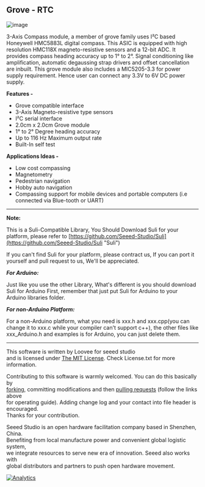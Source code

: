 Grove - RTC
-------------------------------------------------------------
![image](http://www.seeedstudio.com/depot/images/product/axis%20compass.jpg)


3-Axis Compass module, a member of grove family uses I²C based Honeywell HMC5883L digital compass. This ASIC is equipped with high resolution HMC118X magneto-resistive sensors and a 12-bit ADC. It provides compass heading accuracy up to 1° to 2°. Signal conditioning like amplification, automatic degaussing strap drivers and offset cancellation are inbuilt. This grove module also includes a MIC5205-3.3 for power supply requirement. Hence user can connect any 3.3V to 6V DC power supply.
 
**Features -**

* Grove compatible interface
* 3-Axis Magneto-resistive type sensors
* I²C serial interface
* 2.0cm x 2.0cm Grove module
* 1° to 2° Degree heading accuracy
* Up to 116 Hz Maximum output rate
* Built-In self test

**Applications Ideas -**

* Low cost compassing
* Magnetometry
* Pedestrian navigation
* Hobby auto navigation
* Compassing support for mobile devices and portable computers (i.e connected via Blue-tooth or UART)

-----
**Note:**

This is a Suli-Compatible Library, You Should Download Suli for your platform, please refer to [https://github.com/Seeed-Studio/Suli](https://github.com/Seeed-Studio/Suli "Suli")

If you can't find Suli for your platform, please contract us, If you can port it yourself and pull request to us, We'll be appreciated. 

***For Arduino:***

Just like you use the other Library, What's different is you should download Suli for Arduino First, remember that just put Suli for Arduino to your Arduino libraries folder.

***For non-Arduino Platform:***

For a non-Arduino platform, what you need is xxx.h and xxx.cpp(you can change it to xxx.c while your compiler can't support c++), the other files like xxx_Arduino.h and examples is for Arduino, you can just delete them.


----
This software is written by Loovee for seeed studio<br>
and is licensed under [The MIT License](http://opensource.org/licenses/mit-license.php). Check License.txt for more information.<br>

Contributing to this software is warmly welcomed. You can do this basically by<br>
[forking](https://help.github.com/articles/fork-a-repo), committing modifications and then [pulling requests](https://help.github.com/articles/using-pull-requests) (follow the links above<br>
for operating guide). Adding change log and your contact into file header is encouraged.<br>
Thanks for your contribution.

Seeed Studio is an open hardware facilitation company based in Shenzhen, China. <br>
Benefiting from local manufacture power and convenient global logistic system, <br>
we integrate resources to serve new era of innovation. Seeed also works with <br>
global distributors and partners to push open hardware movement.<br>


[1]:http://www.seeedstudio.com/wiki/LED_Bar



[![Analytics](https://ga-beacon.appspot.com/UA-46589105-3/I2C_ADC)](https://github.com/igrigorik/ga-beacon)
